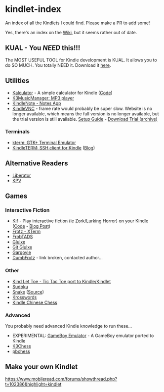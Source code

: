 # kindlet-index
An index of all the Kindlets I could find. Please make a PR to add some!

Yes, there's an index on the [Wiki](https://wiki.mobileread.com/wiki/Kindlet_Index), but it seems rather out of date.

## KUAL - You _NEED_ this!!!

The MOST USEFUL TOOL for Kindle development is KUAL. It allows you to do SO MUCH. You totally NEED it. Download it [here](http://www.mobileread.com/forums/showthread.php?t=203326).

## Utilities
- [Kalculator](https://www.mobileread.com/forums/showthread.php?t=112848) - A simple calculator for Kindle ([Code](https://www.mobileread.com/forums/attachment.php?attachmentid=80037&d=1324068371))
- [K3MusicManager: MP3 player](https://www.mobileread.com/forums/showthread.php?t=168695)
- [KindleNote - Notes App](https://www.mobileread.com/forums/showthread.php?t=128347)
- [KindleVNC](https://www.mobileread.com/forums/showthread.php?t=151984) - frame rate would probably be super slow. Website is no longer available, which means the full version is no longer available, but the trial version is still available. [Setup Guide](http://wifi001.com/wifi/setup.jsp) - [Download Trial (archive)](https://github.com/kindlet/kindlet-archive/blob/main/kindlevnc_trial_2011.11.11_install.zip)
### Terminals
- [kterm: GTK+ Terminal Emulator](https://github.com/bfabiszewski/kterm)
- [KindleTERM: SSH client for Kindle](https://www.mobileread.com/forums/showthread.php?t=107192) ([Blog](https://pepijndevos.nl/2012/10/08/kindle-4-as-a-paper-terminal.html))
## Alternative Readers
- [Liberator](https://www.mobileread.com/forums/showthread.php?t=198742)
- [KPV](https://www.mobileread.com/forums/showthread.php?t=157047)
## Games
### Interactive Fiction
- [Kif](https://www.mobileread.com/forums/showthread.php?t=101876) - Play interactive fiction (ie Zork/Lurking Horror) on your Kindle ([Code](https://code.google.com/archive/p/adqmisc/downloads) - [Blog Post](https://blog.lidskialf.net/2010/11/01/kif-0-5/))
- [Frotz - XTerm](https://www.mobileread.com/forums/showthread.php?t=186007)
- [FrobTADS](https://www.mobileread.com/forums/showthread.php?t=220879)
- [Glulxe](https://www.mobileread.com/forums/showthread.php?t=220751)
- [Git Glulxe](https://www.mobileread.com/forums/showthread.php?t=223284)
- [Gargoyle](https://www.mobileread.com/forums/showthread.php?t=223455)
- [DumbFrotz](https://www.mobileread.com/forums/showthread.php?t=126768) - link broken, contacted author...
### Other
- [Kind Let Toe - Tic Tac Toe port to Kindle/Kindlet](https://www.mobileread.com/forums/showthread.php?t=185834)
- [Sudoku](https://www.mobileread.com/forums/showthread.php?t=114691)
- [Snake](https://www.mobileread.com/forums/showthread.php?t=108475) ([Source](https://code.google.com/archive/p/snake-game-kindlet/))
- [Krosswords](https://github.com/LittleLui/Krosswords/wiki)
- [Kindle Chinese Chess](https://www.mobileread.com/forums/showthread.php?t=132108)
### Advanced

You probably need advanced Kindle knowledge to run these...

- EXPERIMENTAL: [GameBoy Emulator](https://www.mobileread.com/forums/showthread.php?t=173141) - A GameBoy emulator ported to Kindle
- [K3Chess](https://www.mobileread.com/forums/showthread.php?t=152815)
- [pbchess](https://www.mobileread.com/forums/showthread.php?t=151727)

## Make your own Kindlet

https://www.mobileread.com/forums/showthread.php?t=102386&highlight=kindlet

